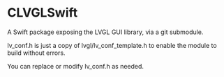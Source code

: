 # CLVGLSwift

A Swift package exposing the LVGL GUI library, via a git submodule.

lv_conf.h is just a copy of lvgl/lv_conf_template.h to enable the module to build without errors.

You can replace or modify lv_conf.h as needed. 
